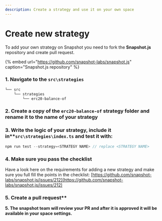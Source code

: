 ```yaml
---
description: Create a strategy and use it on your own space
---
```


# Create new strategy

To add your own strategy on Snapshot you need to fork the **Snapshot.js** repository and create pull request.

{% embed url="https://github.com/snapshot-labs/snapshot.js" caption="Snapshot.js repository" %}

### 1. Navigate to the **`src\strategies`**

```bash
└── src
    └── strategies
        └── erc20-balance-of
```

### 2. Create a copy of the **`erc20-balance-of`** strategy folder and rename it to the name of your strategy

### 3. Write the logic of your strategy, include it in\*\*`src\strategies\index.ts` and test it with:

```javascript
npm run test --strategy=<STRATEGY NAME> // replace <STRATEGY NAME>
```

### 4. Make sure you pass the checklist

Have a look here on the requirements for adding a new strategy and make sure you full fill the points in the checklist: [https://github.com/snapshot-labs/snapshot.js/issues/212](https://github.com/snapshot-labs/snapshot.js/issues/212)

### 5. Create a pull request\*\*

**5. The snapshot team will review your PR and after it is approved it will be available in your space settings.**

